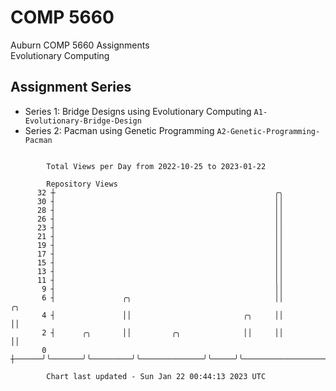 # COMP 5660
Auburn COMP 5660 Assignments  
Evolutionary Computing

## Assignment Series
- Series 1: Bridge Designs using Evolutionary Computing `A1-Evolutionary-Bridge-Design`
- Series 2: Pacman using Genetic Programming `A2-Genetic-Programming-Pacman`

```

        Total Views per Day from 2022-10-25 to 2023-01-22

        Repository Views
      32 ┼                                                 ╭╮
      30 ┤                                                 ││
      28 ┤                                                 ││
      26 ┤                                                 ││
      23 ┤                                                 ││
      21 ┤                                                 ││
      19 ┤                                                 ││
      17 ┤                                                 ││
      15 ┤                                                 ││
      13 ┤                                                 ││
      11 ┤                                                 ││
       9 ┤                                                 ││
       6 ┤               ╭╮                                ││                      ╭╮
       4 ┤               ││                         ╭╮     ││                      ││
       2 ┤      ╭╮       ││         ╭╮              ││     ││                      ││
       0 ┼──────╯╰───────╯╰─────────╯╰──────────────╯╰─────╯╰──────────────────────╯╰──────────────

        Chart last updated - Sun Jan 22 00:44:13 2023 UTC
        
```
